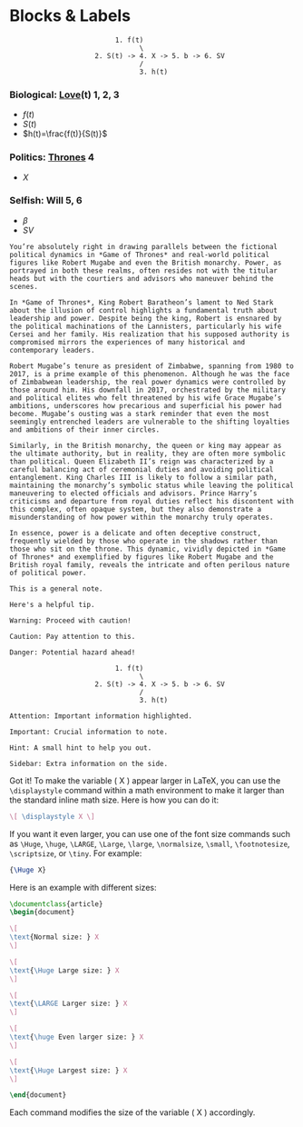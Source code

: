 
# Blocks & Labels

                              1. f(t)
                                    \
                         2. S(t) -> 4. X -> 5. b -> 6. SV 
                                    /
                                    3. h(t)

### Biological: [Love](https://www.youtube.com/watch?v=6LaRggNKPHA)(t) 1, 2, 3
- $f(t)$
- $S(t)$
- $h(t)=\frac{f(t)}{S(t)}$

### Politics: [Thrones](https://en.wikipedia.org/wiki/You_Win_or_You_Die) 4
- $\displaystyle X$

### Selfish: Will 5, 6
- $\beta$
- $SV$

```{margin}
You’re absolutely right in drawing parallels between the fictional political dynamics in *Game of Thrones* and real-world political figures like Robert Mugabe and even the British monarchy. Power, as portrayed in both these realms, often resides not with the titular heads but with the courtiers and advisors who maneuver behind the scenes.

In *Game of Thrones*, King Robert Baratheon’s lament to Ned Stark about the illusion of control highlights a fundamental truth about leadership and power. Despite being the king, Robert is ensnared by the political machinations of the Lannisters, particularly his wife Cersei and her family. His realization that his supposed authority is compromised mirrors the experiences of many historical and contemporary leaders.

Robert Mugabe’s tenure as president of Zimbabwe, spanning from 1980 to 2017, is a prime example of this phenomenon. Although he was the face of Zimbabwean leadership, the real power dynamics were controlled by those around him. His downfall in 2017, orchestrated by the military and political elites who felt threatened by his wife Grace Mugabe’s ambitions, underscores how precarious and superficial his power had become. Mugabe’s ousting was a stark reminder that even the most seemingly entrenched leaders are vulnerable to the shifting loyalties and ambitions of their inner circles.

Similarly, in the British monarchy, the queen or king may appear as the ultimate authority, but in reality, they are often more symbolic than political. Queen Elizabeth II’s reign was characterized by a careful balancing act of ceremonial duties and avoiding political entanglement. King Charles III is likely to follow a similar path, maintaining the monarchy’s symbolic status while leaving the political maneuvering to elected officials and advisors. Prince Harry’s criticisms and departure from royal duties reflect his discontent with this complex, often opaque system, but they also demonstrate a misunderstanding of how power within the monarchy truly operates.

In essence, power is a delicate and often deceptive construct, frequently wielded by those who operate in the shadows rather than those who sit on the throne. This dynamic, vividly depicted in *Game of Thrones* and exemplified by figures like Robert Mugabe and the British royal family, reveals the intricate and often perilous nature of political power.
```

```{note}
This is a general note.
```

```{tip}
Here's a helpful tip.
```

```{warning}
Warning: Proceed with caution!
```

```{caution}
Caution: Pay attention to this.
```

```{danger} $h(t)=\frac{f(t)}{S(t)}$
Danger: Potential hazard ahead!

                          1. f(t)
                                \
                     2. S(t) -> 4. X -> 5. b -> 6. SV 
                                /
                                3. h(t)
```



```{attention}
Attention: Important information highlighted.
```

```{important}
Important: Crucial information to note.
```

```{hint}
Hint: A small hint to help you out.
```

```{sidebar}
Sidebar: Extra information on the side.
```


Got it! To make the variable \( X \) appear larger in LaTeX, you can use the `\displaystyle` command within a math environment to make it larger than the standard inline math size. Here is how you can do it:

```latex
\[ \displaystyle X \]
```

If you want it even larger, you can use one of the font size commands such as `\Huge`, `\huge`, `\LARGE`, `\Large`, `\large`, `\normalsize`, `\small`, `\footnotesize`, `\scriptsize`, or `\tiny`. For example:

```latex
{\Huge X}
```

Here is an example with different sizes:

```latex
\documentclass{article}
\begin{document}

\[
\text{Normal size: } X
\]

\[
\text{\Huge Large size: } X
\]

\[
\text{\LARGE Larger size: } X
\]

\[
\text{\huge Even larger size: } X
\]

\[
\text{\Huge Largest size: } X
\]

\end{document}
```

Each command modifies the size of the variable \( X \) accordingly.